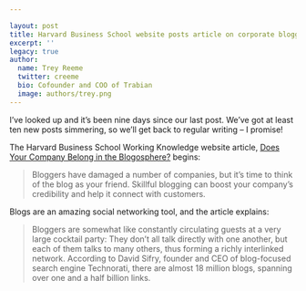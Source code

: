 ```yaml
---

layout: post
title: Harvard Business School website posts article on corporate blogging
excerpt: ''
legacy: true
author:
  name: Trey Reeme
  twitter: creeme
  bio: Cofounder and COO of Trabian
  image: authors/trey.png
---
```


<p>I&#8217;ve looked up and it&#8217;s been nine days since our last post.  We&#8217;ve got at least ten new posts simmering, so we&#8217;ll get back to regular writing &#8211; I promise!</p>
<p>The Harvard Business School Working Knowledge website article, <a href='http://hbswk.hbs.edu/item.jhtml?id=5111&amp;t=technology&amp;wkrss=y'>Does Your Company Belong in the Blogosphere?</a> begins:</p>
<blockquote>
<p>Bloggers have damaged a number of companies, but it&#8217;s time to think of the blog as your friend. Skillful blogging can boost your company&#8217;s credibility and help it connect with customers.</p>
</blockquote>
<p>Blogs are an amazing social networking tool, and the article explains:</p>
<blockquote>
<p>Bloggers are somewhat like constantly circulating guests at a very large cocktail party: They don&#8217;t all talk directly with one another, but each of them talks to many others, thus forming a richly interlinked network. According to David Sifry, founder and <span class='caps'><span class="caps">CEO</span></span> of blog-focused search engine Technorati, there are almost 18 million blogs, spanning over one and a half billion links.</p>
</blockquote>